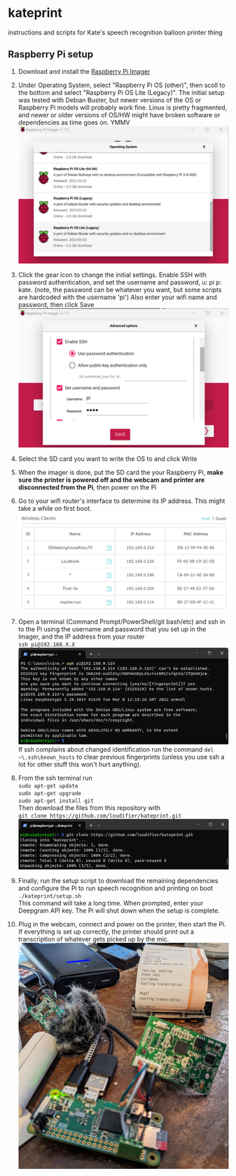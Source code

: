 # kateprint
instructions and scripts for Kate's speech recognition balloon printer thing

## Raspberry Pi setup

1. Download and install the [Raspberry Pi Imager](https://www.raspberrypi.com/software/)  

2. Under Operating System, select "Raspberry Pi OS (other)", then scoll to the bottom and select "Raspberry Pi OS Lite (Legacy)". The initial setup was tested with Debian Buster, but newer versions of the OS or Raspberry Pi models will probably work fine. Linux is pretty fragmented, and newer or older versions of OS/HW might have broken software or dependencies as time goes on. YMMV ![](img/imager.png)  

3. Click the gear icon to change the initial settings. Enable SSH with password authentication, and set the username and password, u: pi p: kate. (note, the password can be whatever you want, but some scripts are hardcoded with the username 'pi') Also enter your wifi name and password, then click Save ![](img/ssh.png)  

4. Select the SD card you want to write the OS to and click Write  

5. When the imager is done, put the SD card the your Raspberry Pi, **make sure the printer is powered off and the webcam and printer are disconnected from the Pi**, then power on the Pi  

6. Go to your wifi router's interface to determine its IP address. This might take a while on first boot. ![](img/IP.png)  

7. Open a terminal (Command Prompt/PowerShell/git bash/etc) and ssh in to the Pi using the username and password that you set up in the Imager, and the IP address from your router  
`ssh pi@192.168.X.X`  
![](img/fingerprint.png)  
If ssh complains about changed identification run the command `del ~\.ssh\known_hosts` to clear previous fingerprints (unless you use ssh a lot for other stuff this won't hurt anything).  

8. From the ssh terminal run  
`sudo apt-get update`  
`sudo apt-get upgrade`  
`sudo apt-get install git`  
Then download the files from this repository with  
`git clone https://github.com/loudifier/kateprint.git`  
![](img/clone.png)  

9. Finally, run the setup script to download the remaining dependencies and configure the Pi to run speech recognition and printing on boot  
`./kateprint/setup.sh`  
This command will take a long time. When prompted, enter your Deepgram API key. The Pi will shut down when the setup is complete.  

10. Plug in the webcam, connect and power on the printer, then start the Pi. If everything is set up correctly, the printer should print out a transcription of whatever gets picked up by the mic.  
![](img/working.jpg)